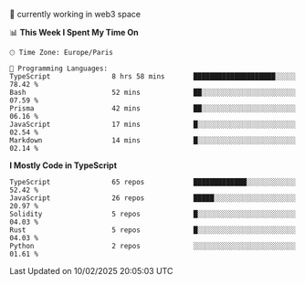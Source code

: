 🔭 currently working in web3 space

<!--START_SECTION:waka-->
📊 **This Week I Spent My Time On** 

```text
🕑︎ Time Zone: Europe/Paris

💬 Programming Languages: 
TypeScript               8 hrs 58 mins       ████████████████████░░░░░   78.42 % 
Bash                     52 mins             ██░░░░░░░░░░░░░░░░░░░░░░░   07.59 % 
Prisma                   42 mins             ██░░░░░░░░░░░░░░░░░░░░░░░   06.16 % 
JavaScript               17 mins             █░░░░░░░░░░░░░░░░░░░░░░░░   02.54 % 
Markdown                 14 mins             █░░░░░░░░░░░░░░░░░░░░░░░░   02.14 % 
```

**I Mostly Code in TypeScript** 

```text
TypeScript               65 repos            █████████████░░░░░░░░░░░░   52.42 % 
JavaScript               26 repos            █████░░░░░░░░░░░░░░░░░░░░   20.97 % 
Solidity                 5 repos             █░░░░░░░░░░░░░░░░░░░░░░░░   04.03 % 
Rust                     5 repos             █░░░░░░░░░░░░░░░░░░░░░░░░   04.03 % 
Python                   2 repos             ░░░░░░░░░░░░░░░░░░░░░░░░░   01.61 % 
```




 Last Updated on 10/02/2025 20:05:03 UTC
<!--END_SECTION:waka-->
